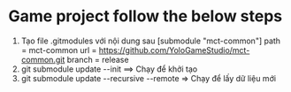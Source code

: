 # Game project follow the below steps

1. Tạo file .gitmodules với nội dung sau
[submodule "mct-common"]
	path = mct-common
	url = https://github.com/YoloGameStudio/mct-common.git
	branch = release
2. git submodule update --init ==> Chạy để khởi tạo
3. git submodule update --recursive --remote  => Chạy để lấy dữ liệu mới